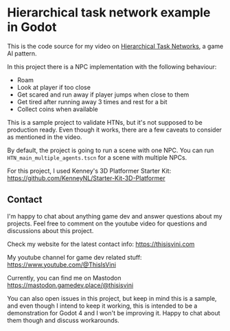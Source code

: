 # Hierarchical task network example in Godot

This is the code source for my video on [Hierarchical Task Networks](add_video_link), a game AI pattern.

In this project there is a NPC implementation with the following behaviour:

- Roam
- Look at player if too close
- Get scared and run away if player jumps when close to them
- Get tired after running away 3 times and rest for a bit
- Collect coins when available

This is a sample project to validate HTNs, but it's not supposed to be production ready. Even though it works, there are a few caveats to consider as mentioned in the video.

By default, the project is going to run a scene with one NPC. You can run `HTN_main_multiple_agents.tscn` for a scene with multiple NPCs.

For this project, I used Kenney's 3D Platformer Starter Kit: https://github.com/KenneyNL/Starter-Kit-3D-Platformer

## Contact

I'm happy to chat about anything game dev and answer questions about my projects. Feel free to comment on the youtube video for questions and discussions about this project.

Check my website for the latest contact info: https://thisisvini.com

My youtube channel for game dev related stuff: https://www.youtube.com/@ThisIsVini

Currently, you can find me on Mastodon https://mastodon.gamedev.place/@thisisvini

You can also open issues in this project, but keep in mind this is a sample, and even though I intend to keep it working, this is intended to be a demonstration for Godot 4 and I won't be improving it. Happy to chat about them though and discuss workarounds.
